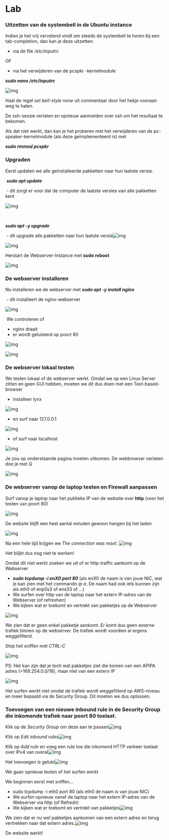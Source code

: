 # Lab <!-- {docsify-ignore} -->

 

### **Uitzetten van de systembell in de Ubuntu instance**

Indien je het vrij vervelend vindt om steeds de systembell te horen bij een tab-completion, dan kan je deze uitzetten:

- via de file */etc/inputrc*

OF

- via het verwijderen van de pcspkr -kernelmodule

***sudo nano /etc/inputrc***

![img](../images/05/AD_4nXeZpL1XR2jQF9fMJUmBWtbQeJC2SpwNVmOCga_oSciOUCFcf7zftSTPjz29KgLmU5l_3OBj0tpNJJX4xqibmTUtaYKYqO8xnBR-sZB1BcAvuZq_hz1pAm-f0d5IqYK5K2ZlYMtsAZCO15q32AVL5-Z-r1-U.png)

Haal de regel *set bell-style none* uit commentaar door het hekje vooraan weg te halen.

De ssh-sessie verlaten en opnieuw aanmelden over ssh om het resultaat te bekomen.

Als dat niet werkt, dan kan je het proberen met het verwijderen van de pc-speaker-kernelmodule (als deze geïmplementeerd is) met

***sudo rmmod pcspkr***



### **Upgraden** 

Eerst updaten we alle geïnstalleerde pakketten naar hun laatste versie.



​	***sudo apt update*** 

​	- dit zorgt er voor dat de computer de laatste versies van alle pakketten kent

![img](../images/05/AD_4nXffuw5rrfCzwTQrTOOKR8mpAeBiwvbMUo59GttyvPVwu2xqvQTwA-Jpp21X15v0hvwBv-xbCQ2KBso9teViK0moZZ80z218Xwq__9h3XJs_HWrpskv5iBMRouLhXdft6biPeUT-l1tjoy4fkQdD8wtW3n4.png)

​	

***sudo apt -y upgrade***

​	- dit upgrade alle pakketten naar hun laatste versie![img](../images/05/AD_4nXdGNtqaOrbp_wIyLD6aJ3n1FOb3OFEoQ0LUFWAoR70YJznoe2dkXWFmz06BejlOfm3FuKwusqtU1Sxwi6QW6zzS9wHQ9gBwSgX11BPYJw67vJ1f6Eqlr-72ERTdYHd82ZMSOikTUlvjKApS3RXuRasioMY1.png)

![img](../images/05/AD_4nXfcJNEVEMX-vtiFq-b_CW7opmtyQHalgoKRDUzFL3Hz6AJW8gZ2SKtKcXf6QxOJ762LdE8eLsTuNKzONxCqTWOjFsYu12Mwu5Wn5rTFunpwKgo4OIRKE0jy-TzGW1DCLX_EtOf5HuEPDrwx7Ioe4uc37vY.png)





Herstart de Webserver-Instance met 
**sudo reboot**

![img](../images/05/AD_4nXewrU_Ii3JCeJSkbrnfDb7uLWZBZcG4tIcfkhCaqyLEOMTUhtieuRWvkTVMJFjbDXkMlKSZSeP6f6t61n252jMZe56wTRtoyWEZV7NvlhHHT9kskhcyVcUDkBIHwJMZg2-m1X6DbDXlT1fFEZQhbKY-HMYI.png)



### **De webserver installeren** 

Nu installeren we de webserver met
***sudo apt -y install nginx***

​	- dit installeert de nginx-webserver

![img](../images/05/AD_4nXdeOYx_ssXxMG1yDdzycWxZ_Vai2BvCy2kkzPiWeTJrUkDXRp17kOd5UNaW7X2wXv72CaD0OB2cOfHAFGH2B_Yt3akmI4-hWZVf3gjugnsTq50MXxCW2AD9k7UEngG-XYR0ddyN4YMVFR2qYCkXPvmvsTbn.png)



​	We controleren of 

- nginx draait
- er wordt geluisterd op  poort 80

![img](../images/05/AD_4nXdUOi0U51gEFUDLKkpcheqsIQUc58HoLjSjgyrHTQuXIWSM71s94iXoaqZ3neZSsmsvPA09yLEtAwij8UZSmGDOEJ6FfIYZDRlEovB0XO7kdxfkdQep8CW30ZSDwrcxLvs5YSeuAyxwg4Psso9r7dOsRTE.png)

![img](../images/05/AD_4nXeYwxhsO51zFFUA9NV1wZM_AZWxB873_1DRBJzWn1Y-G6c-GxityjTPDfYRAEqVTC2S8xd5oO3dfgH35vTL1J9DCThkuTVyypCG2NJJ2Cemi_vbhG40PpiQ0gmcvJgAmHFlir_ja1fNTH4FlOOt6xpU8VgC.png)



### **De webserver lokaal testen** 

We testen lokaal of de webserver werkt. Omdat we op een Linux Server zitten en geen GUI hebben, moeten we dit dus doen met een Text-based-browser

- installeer lynx 

![img](../images/05/AD_4nXeYN69F8nQlwGjF1e5HTg78Yq-mW3j7AnwyJ3hgArQo2RbCLApj0X1MqzTtaak3HaROboXDGZBRgmvVC99xa6W242S0lV6vNa8xwK-ob3P_WNXzxutqjAurGRKfhNxEZSy6HF8E5vE8JVXvqztnzUh1S1LU.png)

- en surf naar 127.0.0.1

![img](../images/05/AD_4nXcRwx6itzeFKQ38bpTkjgV2FtZDgU3fL-w_Ss24PYuLI0lIkPYeWDX2nGLNj9SWczys6kigq9JHo2BW5WeRgrgXdDJrDFnGcybd_MrbO-g0Yv-stV9Cnr3RmsgoOLGkIIRqXTLcYiu4kl0zhLeKxGogKF1I.png)

- of surf naar localhost

![img](../images/05/AD_4nXcDsUMYMFXx9saoD1_Pr5TNLu45723zxG-5DoKblwLZj6mLyH-9ddlVIKW4NeOljpz9VbzzLXTV-oRlhG0veeGK1gKh3NSEoGOiRr44tqqlceXQczq6K6fDPFsMdpAlk-3tbGe0rLSjf8zUEco3UI3ol3P1.png)

Je zou op onderstaande pagina moeten uitkomen. De webbrowser verlaten doe je met *Q*

![img](../images/05/AD_4nXfSo75rpMprepMs3phlFWfpWDxj9vMGfOGkTrq7jc-Y8teWpA2lUsV3v869Mp0IiRgBJVLAi6bZIVkg51hlH8R9ciBp3T9rwhxg979j87wHHngC38b_mQavq7GX-TqQHna2V0X3LjR_XC_yDBiChozePHJm.png)



### **De webserver vanop de laptop testen en Firewall aanpassen**

Surf vanop je laptop naar het publieke IP van de website over **http** (voor het testen van poort 80)

![img](../images/05/AD_4nXd2tqvpoexDAHMhTS1U72lIJC3n0VJP6iAaJrUMDmIZLlyiSC_XMAjW10aaFNQroAh3aw6lKJT2ACsuM3aDD_D7IXn0tgmj1Q85CSeAIqAnw0xWtcv5615DGQKJLYwvcDnHgKB0Q9GZg792HTP5BJntpP7z.png)



De website blijft een heel aantal minuten gewoon hangen bij het laden

![img](../images/05/AD_4nXf85uQOui-9oeRUFoSKUjbDDD3g4ZPIDtNrEoLEA3bTMZSsWosHwaUNQoXoIiKcdXr_VWPoKWFTABZ7itNuQPfME78z577IQK7kHK_32I8Qo2po-h1wXgCYptE88RHycPIknQJYDKUfE70HbQBvCkrjtdr8.png)



Na een hele tijd krijgen we *The connection was reset*.  ![img](../images/05/AD_4nXdldFE0L2e1QyItb0UlK4jJvUH9LBSaxU5qqrNCNQjBAv63CwI1dBdE1XG9xaIUB9fESdhISLYH5QWp_HdgFDJKwVixgL2IIO251CzYS6vhDjKERLLBg0vr5wQEVp1nnKKSxwYthi0MIzHhKVKpVDoPlqWG.png)

Het blijkt dus nog niet te werken!



Omdat dit niet werkt zoeken we uit of er http-traffic aankomt op de Webserver

- ***sudo tcpdump -i enX0 port 80***            (als enX0 de naam is van jouw NIC, wat je kan zien met het commando *ip a*. De naam had ook iets kunnen zijn als eth0 of enp0s3 of ens33 of ...)
- We surfen over http van de laptop naar het extern IP-adres van de Webserver (of refreshen)
- We kijken wat er toekomt en vertrekt van pakketjes op de Webserver

![img](../images/05/AD_4nXdog3DLneu6wPmcj68yoqOrwuc3xMa6elaLCHD4ZwkK6MLuPum78pRQr3qmeuwf1SN7_h6VX6nyIG50-nHaftgnJ3gsncQqDW08GJaqhNaXK-kbMxPWAYIBl9CP3fV3dTLOxdsep203Cl69_jw27m4GB3w.png)

We zien dat er geen enkel pakketje aankomt. Er komt dus geen externe trafiek binnen op de webserver. De trafiek wordt voordien al ergens weggefilterd.

Stop het sniffen met *CTRL-C*

![img](../images/05/AD_4nXfUH9KCv0LUL-4MrJvc-4baJyfsR_5klhuWusMlrLJFHdSSTkGkGKP9HMbAq3naBIj8tXcAZVDGKOVcXc2VloeAfQJlyWlKGtZy-BS_b0ZhOJWFukZN9V0Izt_hlUCfC24BkAGKBcL1mtJ-5X9REaHu8L8d.png)

PS: Het kan zijn dat je toch wat pakketjes ziet die komen van een APIPA adres (=169.254.0.0/16), maar niet van een extern IP 

![img](../images/05/AD_4nXfFtVH73fwHMcBLPXCKV8z6VbmWa2wC8EFZdmfDvxv6v7tpxPK4f9PM89wuY9YePEkUNYu6bO6FVXaOYgwEQiLF1RgWi-zQA7j2g3yL7t8YNo4jkhvDdyB95Tf9Z385S4hb6DE5R5uxSTFsg-cdjyTg1_Im.png)

Het surfen werkt niet omdat de trafiek wordt weggefilterd op AWS-niveau en meer bepaald via de Security Group. Dit moeten we dus oplossen.



### **Toevoegen van een nieuwe inbound rule in de Security Group die inkomende trafiek naar poort 80 toelaat.**



Klik op de *Security Group* om deze aan te passen![img](../images/05/AD_4nXfajb5p1DJuextkhIyQjVkPr6-pYjuf7zZXDMxqHQPMxkl86nyjMR-tWwXXazdvSH3gYjRRNkt03dI4fEKD32HABQ9L6lt6ifvJ0qlHhAwP6Wa6ULABqeOWjw_BB64a2xQxpSAQGQ3dxOwJM-PUNLsa4bg.png)



Klik op *Edit inbound rules*![img](../images/05/AD_4nXeCqyqSnnHrg4edeJnBXRW2lBDOkbAs_k0wFcma3FVtI7kS0Gt-rTTIfVKbCKMR6rlgqyziFpn5OTXLN0GA4n_qGUyEGQunmIKPTlqWi8Jatdpk-46rs6Vo2HZYwCtSte--tgOCWnm0WW_PUu94Jym0D8vl.png)



Klik op *Add rule* en voeg een rule toe die inkomend HTTP verkeer toelaat over IPv4 van overal![img](../images/05/AD_4nXcLguEadlaOzr4hZRxQTUTWKt9LUE2RHDNovFIKMN1tOiKmoHqAPOocsL0b2nvP_5-0ANMxJVIJmzQex7LRjopIAr-dUl-Gd5kzmQZ6UddkWxC1qLzOcUf86ArHzyDBf8ajPZ5tBCD_PTdq5bRuxfRbGp4k.png)



Het toevoegen is gelukt![img](../images/05/AD_4nXfPiAA-HRGSvo6jyz7EQtibgU1cq_vQ2NUfCUWb-EO8aJxUgqPTGCh-znPOhPTis6OcDmevLtQhbgKA9w-XRW39TXwuaV-nZQX-RoqxWAqPZmGSB3Hq2ExKlpGEnC6gLpB2rrHAva8QLhVATaKzsUJ-p8s.png)



We gaan opnieuw testen of het surfen werkt

We beginnen eerst met sniffen…

- sudo tcpdump -i eth0 port 80            (als eth0 de naam is van jouw NIC)
- We surfen opnieuw vanaf de laptop naar het extern IP-adres van de Webserver via http (of Refresh)
- We kijken wat er toekomt en vertrekt van pakketjes![img](../images/05/AD_4nXdZm4lGoI4c02OmNrJMtfZ9Y67A_S-JaCRG9UrXUvzS-miQ5MsWGwDFJV7htErw6-z-4V-89mGbJTeQNQJzjiZCopNxn9EaR_F5Cgr-gHDNZgBcORI50pBcSJFRFI140Df7xdDQh-Pbo8H2vsz-rMJKCysP.png)



We zien dat er nu wel pakketjes aankomen van een extern adres en terug vertrekken naar dat extern adres.![img](../images/05/AD_4nXddqPxKYDwjlVYi-GciVtN6XQ5dX9z-lMIdzRc8nYTYYY9ySy6pYtnmTxnDR5ry-UPPR8sW7YUwZHrDMzdphRkrJdz9Bw9PwjuZQ3BDAHPS0MhguVX1fNxfbKT0v8POAEcCSnY_r__I3W4GLxHgcadLYRBg.png)

De website werkt!
